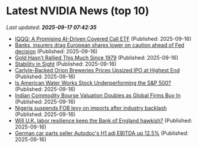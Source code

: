 # Latest NVIDIA News (top 10)
_Last updated: **2025-09-17 07:42:35**_

- [IQQQ: A Promising AI-Driven Covered Call ETF](https://biztoc.com/x/d3269293b7543713) (Published: 2025-09-16)
- [Banks, insurers drag European shares lower on caution ahead of Fed decision](https://biztoc.com/x/7031d8392c1c2e19) (Published: 2025-09-16)
- [Gold Hasn’t Rallied This Much Since 1979](https://biztoc.com/x/9d5e19ef455932a1) (Published: 2025-09-16)
- [Stability in Sight](https://biztoc.com/x/d885aa15327dfd75) (Published: 2025-09-16)
- [Carlyle-Backed Orion Breweries Prices Upsized IPO at Highest End](https://biztoc.com/x/ef0e6217d3726c7b) (Published: 2025-09-16)
- [Is American Water Works Stock Underperforming the S&P 500?](https://biztoc.com/x/f50d734123318ebc) (Published: 2025-09-16)
- [Indian Commodity Bourse Valuation Doubles as Global Firms Buy In](https://biztoc.com/x/a18d2ff6c08e069f) (Published: 2025-09-16)
- [Nigeria suspends FOB levy on imports after industry backlash](https://biztoc.com/x/21b9511a0565c8c0) (Published: 2025-09-16)
- [Will U.K. labor resilience keep the Bank of England hawkish?](https://biztoc.com/x/95f2ed96f8aebc4f) (Published: 2025-09-16)
- [German car parts seller Autodoc's H1 adj EBITDA up 12.5%](https://biztoc.com/x/7c675835a8af0d7e) (Published: 2025-09-16)
